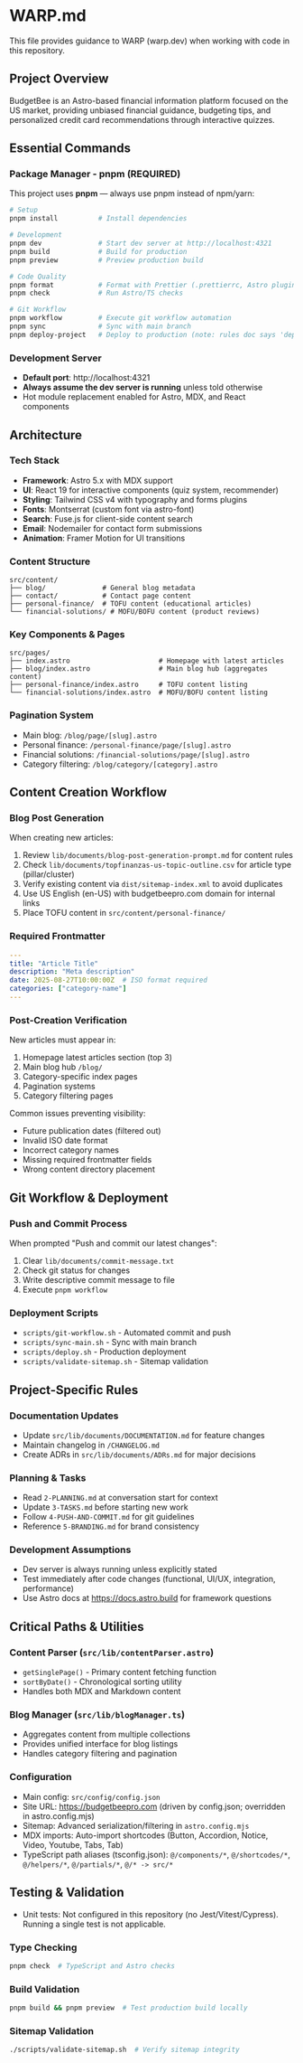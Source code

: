 # WARP.md

This file provides guidance to WARP (warp.dev) when working with code in this repository.

## Project Overview

BudgetBee is an Astro-based financial information platform focused on the US market, providing unbiased financial guidance, budgeting tips, and personalized credit card recommendations through interactive quizzes.

## Essential Commands

### Package Manager - pnpm (REQUIRED)
This project uses **pnpm** — always use pnpm instead of npm/yarn:

```bash
# Setup
pnpm install          # Install dependencies

# Development
pnpm dev              # Start dev server at http://localhost:4321
pnpm build            # Build for production
pnpm preview          # Preview production build

# Code Quality
pnpm format           # Format with Prettier (.prettierrc, Astro plugin)
pnpm check            # Run Astro/TS checks

# Git Workflow
pnpm workflow         # Execute git workflow automation
pnpm sync             # Sync with main branch
pnpm deploy-project   # Deploy to production (note: rules doc says 'deploy', script here is 'deploy-project')
```

### Development Server
- **Default port**: http://localhost:4321
- **Always assume the dev server is running** unless told otherwise
- Hot module replacement enabled for Astro, MDX, and React components

## Architecture

### Tech Stack
- **Framework**: Astro 5.x with MDX support
- **UI**: React 19 for interactive components (quiz system, recommender)
- **Styling**: Tailwind CSS v4 with typography and forms plugins
- **Fonts**: Montserrat (custom font via astro-font)
- **Search**: Fuse.js for client-side content search
- **Email**: Nodemailer for contact form submissions
- **Animation**: Framer Motion for UI transitions

### Content Structure
```
src/content/
├── blog/              # General blog metadata
├── contact/           # Contact page content
├── personal-finance/  # TOFU content (educational articles)
└── financial-solutions/ # MOFU/BOFU content (product reviews)
```

### Key Components & Pages
```
src/pages/
├── index.astro                      # Homepage with latest articles
├── blog/index.astro                 # Main blog hub (aggregates content)
├── personal-finance/index.astro     # TOFU content listing
└── financial-solutions/index.astro  # MOFU/BOFU content listing
```

### Pagination System
- Main blog: `/blog/page/[slug].astro`
- Personal finance: `/personal-finance/page/[slug].astro`
- Financial solutions: `/financial-solutions/page/[slug].astro`
- Category filtering: `/blog/category/[category].astro`

## Content Creation Workflow

### Blog Post Generation
When creating new articles:
1. Review `lib/documents/blog-post-generation-prompt.md` for content rules
2. Check `lib/documents/topfinanzas-us-topic-outline.csv` for article type (pillar/cluster)
3. Verify existing content via `dist/sitemap-index.xml` to avoid duplicates
4. Use US English (en-US) with budgetbeepro.com domain for internal links
5. Place TOFU content in `src/content/personal-finance/`

### Required Frontmatter
```yaml
---
title: "Article Title"
description: "Meta description"
date: 2025-08-27T10:00:00Z  # ISO format required
categories: ["category-name"]
---
```

### Post-Creation Verification
New articles must appear in:
1. Homepage latest articles section (top 3)
2. Main blog hub `/blog/`
3. Category-specific index pages
4. Pagination systems
5. Category filtering pages

Common issues preventing visibility:
- Future publication dates (filtered out)
- Invalid ISO date format
- Incorrect category names
- Missing required frontmatter fields
- Wrong content directory placement

## Git Workflow & Deployment

### Push and Commit Process
When prompted "Push and commit our latest changes":
1. Clear `lib/documents/commit-message.txt`
2. Check git status for changes
3. Write descriptive commit message to file
4. Execute `pnpm workflow`

### Deployment Scripts
- `scripts/git-workflow.sh` - Automated commit and push
- `scripts/sync-main.sh` - Sync with main branch
- `scripts/deploy.sh` - Production deployment
- `scripts/validate-sitemap.sh` - Sitemap validation

## Project-Specific Rules

### Documentation Updates
- Update `src/lib/documents/DOCUMENTATION.md` for feature changes
- Maintain changelog in `/CHANGELOG.md`
- Create ADRs in `src/lib/documents/ADRs.md` for major decisions

### Planning & Tasks
- Read `2-PLANNING.md` at conversation start for context
- Update `3-TASKS.md` before starting new work
- Follow `4-PUSH-AND-COMMIT.md` for git guidelines
- Reference `5-BRANDING.md` for brand consistency

### Development Assumptions
- Dev server is always running unless explicitly stated
- Test immediately after code changes (functional, UI/UX, integration, performance)
- Use Astro docs at https://docs.astro.build for framework questions

## Critical Paths & Utilities

### Content Parser (`src/lib/contentParser.astro`)
- `getSinglePage()` - Primary content fetching function
- `sortByDate()` - Chronological sorting utility
- Handles both MDX and Markdown content

### Blog Manager (`src/lib/blogManager.ts`)
- Aggregates content from multiple collections
- Provides unified interface for blog listings
- Handles category filtering and pagination

### Configuration
- Main config: `src/config/config.json`
- Site URL: https://budgetbeepro.com (driven by config.json; overridden in astro.config.mjs)
- Sitemap: Advanced serialization/filtering in `astro.config.mjs`
- MDX imports: Auto-import shortcodes (Button, Accordion, Notice, Video, Youtube, Tabs, Tab)
- TypeScript path aliases (tsconfig.json): `@/components/*`, `@/shortcodes/*`, `@/helpers/*`, `@/partials/*`, `@/* -> src/*`

## Testing & Validation

- Unit tests: Not configured in this repository (no Jest/Vitest/Cypress). Running a single test is not applicable.

### Type Checking
```bash
pnpm check  # TypeScript and Astro checks
```

### Build Validation
```bash
pnpm build && pnpm preview  # Test production build locally
```

### Sitemap Validation
```bash
./scripts/validate-sitemap.sh  # Verify sitemap integrity
```
